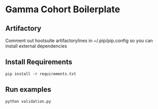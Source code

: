 # Gamma Cohort Boilerplate #

## Artifactory ##
Comment out hootsuite artifactorylines in ~/.pip/pip.config so you can install external dependencies

## Install Requirements ##
`pip install -r requirements.txt`

## Run examples ##
`python validation.py`